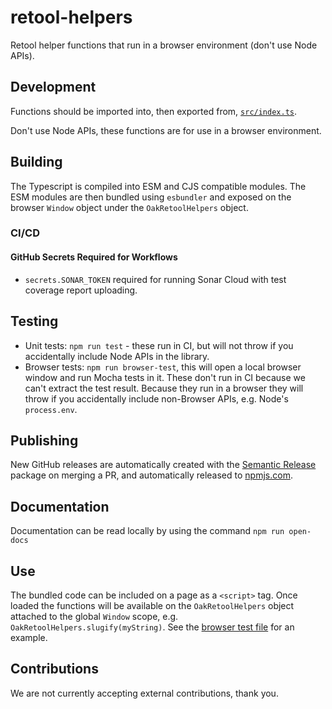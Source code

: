 # retool-helpers

Retool helper functions that run in a browser environment (don't use Node APIs).

## Development

Functions should be imported into, then exported from, [`src/index.ts`](src/index.ts).

Don't use Node APIs, these functions are for use in a browser environment.

## Building

The Typescript is compiled into ESM and CJS compatible modules. The ESM modules are then bundled using `esbundler` and exposed on the browser `Window` object under the `OakRetoolHelpers` object.

### CI/CD

#### GitHub Secrets Required for Workflows

- `secrets.SONAR_TOKEN` required for running Sonar Cloud with test coverage report uploading.

## Testing

- Unit tests: `npm run test` - these run in CI, but will not throw if you accidentally include Node APIs in the library.
- Browser tests: `npm run browser-test`, this will open a local browser window and run Mocha tests in it. These don't run in CI because we can't extract the test result. Because they run in a browser they will throw if you accidentally include non-Browser APIs, e.g. Node's `process.env`.

## Publishing

New GitHub releases are automatically created with the [Semantic Release](https://www.npmjs.com/package/semantic-release) package on merging a PR, and automatically released to [npmjs.com](https://www.npmjs.com/package/@oaknational/retool-helpers).

## Documentation

Documentation can be read locally by using the command `npm run open-docs`

## Use

The bundled code can be included on a page as a `<script>` tag. Once loaded the functions will be available on the `OakRetoolHelpers` object attached to the global `Window` scope, e.g. `OakRetoolHelpers.slugify(myString)`. See the [browser test file](browser_test/index.html) for an example.

## Contributions

We are not currently accepting external contributions, thank you.
